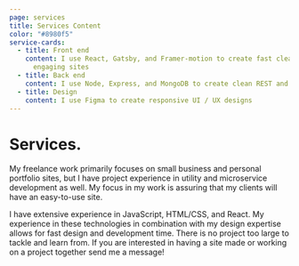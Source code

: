 ```yaml
---
page: services
title: Services Content
color: "#8980f5"
service-cards:
  - title: Front end
    content: I use React, Gatsby, and Framer-motion to create fast clean and
      engaging sites
  - title: Back end
    content: I use Node, Express, and MongoDB to create clean REST and Graphql APIs
  - title: Design
    content: I use Figma to create responsive UI / UX designs
---
```

# Services.

My freelance work primarily focuses on small business and personal portfolio sites, but I have project experience in utility and microservice development as well. My focus in my work is assuring that my clients will have an easy-to-use site.

I have extensive experience in JavaScript, HTML/CSS, and React. My experience in these technologies in combination with my design expertise allows for fast design and development time. There is no project too large to tackle and learn from. If you are interested in having a site made or working on a project together send me a message!
